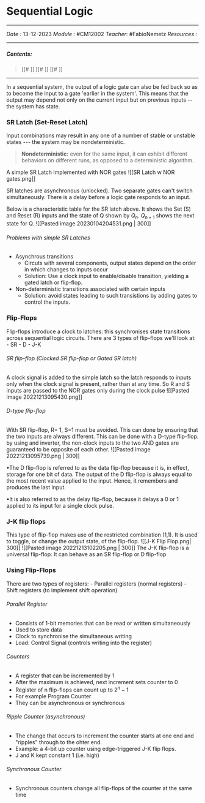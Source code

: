 # Sequential Logic
---
*Date :*  13-12-2023 
*Module :* #CM12002 
*Teacher*: #FabioNemetz 
*Resources :*

---
##### Contents: 
> [[# ]]
> [[# ]]
> [[# ]]
> 
--- 

In a sequential system, the output of a logic gate can also be fed back so as to become the input to a gate 'earlier in the system'. This means that the output may depend not only on the current input but on previous inputs -- the system has state. 
 
### SR Latch (Set-Reset Latch)
Input combinations may result in any one of a number of stable or unstable states --- the system may be nondeterministic.
>**Nondeterministic:** even for the same input, it can exhibit different behaviors on different runs, as opposed to a deterministic algorithm.

A simple SR Latch implemented with NOR gates
![[SR Latch w NOR gates.png]]

SR latches are asynchronous (unlocked). Two separate gates can't switch simultaneously. There is a delay before a logic gate responds to an input. 

Below is a characteristic table for the SR latch above. It shows the Set (S) and Reset (R) inputs and the state of Q shown by $Q_n$. $Q_{n+1}$ shows the next state for Q. 
![[Pasted image 20230104204531.png | 300]]

###### Problems with simple SR Latches
- Asynchrous transitions
	- Circuts with several components, output states depend on the order in which changes to inputs occur
	- Solution: Use a clock input to enable/disable transition, yielding a gated latch or flip-flop. 
- Non-deterministic transitions associated with certain inputs
	- Solution: avoid states leading to such transistions by adding gates to control the inputs. 

### Flip-Flops
Flip-flops introduce a clock to latches: this synchronises state transitions across sequential logic circuits.
There are 3 types of flip-flops we'll look at:
	- SR
	- D
	- J-K

###### SR flip-flop (Clocked SR flip-flop or Gated SR latch)
A clock signal is added to the simple latch so the latch responds to inputs only when the clock signal is present, rather than at any time. 
So R and S inputs are passed to the NOR gates only during the clock pulse
![[Pasted image 20221213095430.png]]

###### D-type flip-flop
With SR flip-flop, R= 1, S=1 must be avoided. This can done by ensuring that the two inputs are always different. This can be done with a D-type flip-flop. 
by using and inverter, the non-clock inputs to the two AND gates are guaranteed to be opposite of each other. 
![[Pasted image 20221213095739.png | 300]]

•The D flip-flop is referred to as the data flip-flop because it is, in effect, storage for one bit of data. The output of the D flip-flop is always equal to the most recent value applied to the input. Hence, it remembers and produces the last input.

•It is also referred to as the delay flip-flop, because it delays a 0 or 1 applied to its input for a single clock pulse.

### J-K flip flops
This type of flip-flop makes use of the restricted combination (1,1). It is used to toggle, or change the output state, of the flip-flop.
![[J-K Flip Flop.png| 300]]
![[Pasted image 20221213102205.png | 300]]
The J-K flip-flop is a universal flip-flop: It can behave as an SR flip-flop or D flip-flop

### Using Flip-Flops
There are two types of registers:
	- Parallel registers (normal registers)
	- Shift registers (to implement shift operation)

###### Parallel Register
- Consists of 1-bit memories that can be read or written simultaneously
- Used to store data
- Clock to synchronise the simultaneous writing 
- Load: Control Signal (controls writing into the register)

###### Counters
- A register that can be incremented by 1
- After the maximum is achieved, next increment sets counter to 0
- Register of n flip-flops can count up to $2^n - 1$ 
- For example Program Counter
- They can be asynchronous or synchronous

###### Ripple Counter (asynchronous)
- The change that occurs to increment the counter starts at one end and "ripples" through to the ohter end. 
- Example: a 4-bit up counter using edge-triggered J-K flip flops. 
- J and K kept constant 1 (i.e. high)

###### Synchronous Counter
- Synchronous counters change all flip-flops of the counter at the same time